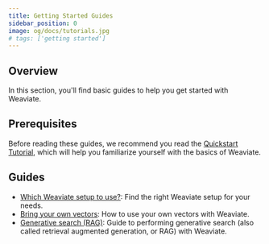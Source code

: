 ```yaml
---
title: Getting Started Guides
sidebar_position: 0
image: og/docs/tutorials.jpg
# tags: ['getting started']
---
```



## Overview

In this section, you'll find basic guides to help you get started with Weaviate.

## Prerequisites

Before reading these guides, we recommend you read the [Quickstart Tutorial](/weaviate/quickstart/index.md), which will help you familiarize yourself with the basics of Weaviate.

## Guides

- [Which Weaviate setup to use?](./step-1-deployment/which-weaviate.md): Find the right Weaviate setup for your needs.
- [Bring your own vectors](./step-2-scenario/custom-vectors.mdx): How to use your own vectors with Weaviate.
- [Generative search (RAG)](./step-2-scenario/generative.md): Guide to performing generative search (also called retrieval augmented generation, or RAG) with Weaviate.
